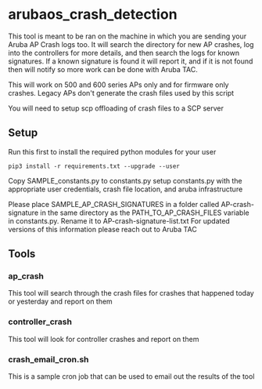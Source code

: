 # arubaos_crash_detection

This tool is meant to be ran on the machine in which you are sending your Aruba AP Crash logs too.  It will search the directory for new AP crashes, log into the controllers for more details, and then search the logs for known signatures.  If a known signature is found it will report it, and if it is not found then will notify so more work can be done with Aruba TAC.

This will work on 500 and 600 series APs only and for firmware only crashes.  Legacy APs don't generate the crash files used by this script

You will need to setup scp offloading of crash files to a SCP server

## Setup

Run this first to install the required python modules for your user

`pip3 install -r requirements.txt --upgrade --user`

Copy SAMPLE_constants.py to constants.py
setup constants.py with the appropriate user credentials, crash file location, and aruba infrastructure

Please place SAMPLE_AP_CRASH_SIGNATURES in a folder called AP-crash-signature in the same directory as the PATH_TO_AP_CRASH_FILES variable in constants.py.  Rename it to AP-crash-signature-list.txt  For updated versions of this information please reach out to Aruba TAC

## Tools
### ap_crash
This tool will search through the crash files for crashes that happened today or yesterday and report on them

### controller_crash
This tool will look for controller crashes and report on them

### crash_email_cron.sh
This is a sample cron job that can be used to email out the results of the tool